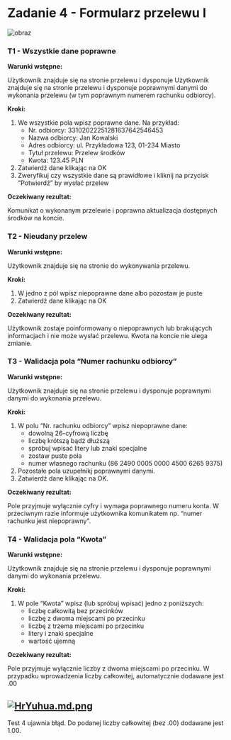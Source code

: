 # Zadanie 4 - Formularz przelewu I
![obraz](https://github.com/lech-dabrowski/mrbuggy3/assets/112244024/5c95332f-696d-4d98-8004-dfe9f02f16a5)


### T1 - Wszystkie dane poprawne

**Warunki wstępne:**

Użytkownik znajduje się na stronie przelewu i dysponuje Użytkownik znajduje się na stronie przelewu i dysponuje poprawnymi danymi do wykonania przelewu (w tym poprawnym numerem rachunku odbiorcy).

**Kroki:**

1. We wszystkie pola wpisz poprawne dane. Na przykład:
   - Nr. odbiorcy: 33102022251281637642546453
   - Nazwa odbiorcy: Jan Kowalski
   - Adres odbiorcy: ul. Przykładowa 123, 01-234 Miasto
   - Tytuł przelewu: Przelew środków
   - Kwota: 123.45 PLN
2. Zatwierdź dane klikając na OK
3. Zweryfikuj czy wszystkie dane są prawidłowe i kliknij na przycisk “Potwierdź” by wysłać przelew

**Oczekiwany rezultat:**

Komunikat o wykonanym przelewie i poprawna aktualizacja dostępnych środków na koncie.

### T2 - Nieudany przelew

**Warunki wstępne:**

Użytkownik znajduje się na stronie do wykonywania przelewu.

**Kroki:**

1. W jedno z pól wpisz niepoprawne dane albo pozostaw je puste
2. Zatwierdź dane klikając na OK

**Oczekiwany rezultat:**

Użytkownik zostaje poinformowany o niepoprawnych lub brakujących informacjach i nie może wysłać przelewu. Kwota na koncie nie ulega zmianie.

### T3 - Walidacja pola “Numer rachunku odbiorcy”

**Warunki wstępne:**

Użytkownik znajduje się na stronie przelewu i dysponuje poprawnymi danymi do wykonania przelewu.

**Kroki:**

1. W polu “Nr. rachunku odbiorcy” wpisz niepoprawne dane:
   - dowolną 26-cyfrową liczbę
   - liczbę krótszą bądź dłuższą
   - spróbuj wpisać litery lub znaki specjalne
   - zostaw puste pola
   - numer własnego rachunku (86 2490 0005 0000 4500 6265 9375)
2. Pozostałe pola uzupełnikj poprawnymi danymi.
3. Zatwierdź dane klikając na OK.

**Oczekiwany rezultat:**

Pole przyjmuje wyłącznie cyfry i wymaga poprawnego numeru konta. W przeciwnym razie informuje użytkownika komunikatem np. “numer rachunku jest niepoprawny”.

### T4 - Walidacja pola “Kwota”

**Warunki wstępne:**

Użytkownik znajduje się na stronie przelewu i dysponuje poprawnymi danymi do wykonania przelewu.

**Kroki:**

1. W pole “Kwota” wpisz (lub spróbuj wpisać) jedno z poniższych:
   - liczbę całkowitą bez przecinków
   - liczbę z dwoma miejscami po przecinku
   - liczbę z trzema miejscami po przecinku
   - litery i znaki specjalne
   - wartość ujemną

**Oczekiwany rezultat:**

Pole przyjmuje wyłącznie liczby z dwoma miejscami po przecinku. W przypadku wprowadzenia liczby całkowitej, automatycznie dodawane jest .00

[![HrYuhua.md.png](https://iili.io/HrYuhua.md.png)](https://freeimage.host/i/HrYuhua)
---
Test 4 ujawnia błąd. Do podanej liczby całkowitej (bez .00) dodawane jest 1.00.
